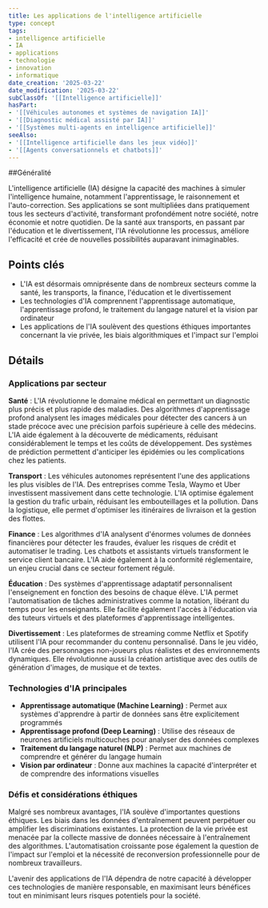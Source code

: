 ```yaml
---
title: Les applications de l'intelligence artificielle
type: concept
tags:
- intelligence artificielle
- IA
- applications
- technologie
- innovation
- informatique
date_creation: '2025-03-22'
date_modification: '2025-03-22'
subClassOf: '[[Intelligence artificielle]]'
hasPart:
- '[[Véhicules autonomes et systèmes de navigation IA]]'
- '[[Diagnostic médical assisté par IA]]'
- '[[Systèmes multi-agents en intelligence artificielle]]'
seeAlso:
- '[[Intelligence artificielle dans les jeux vidéo]]'
- '[[Agents conversationnels et chatbots]]'
---
```

##Généralité

L'intelligence artificielle (IA) désigne la capacité des machines à simuler l'intelligence humaine, notamment l'apprentissage, le raisonnement et l'auto-correction. Ses applications se sont multipliées dans pratiquement tous les secteurs d'activité, transformant profondément notre société, notre économie et notre quotidien. De la santé aux transports, en passant par l'éducation et le divertissement, l'IA révolutionne les processus, améliore l'efficacité et crée de nouvelles possibilités auparavant inimaginables.

## Points clés

- L'IA est désormais omniprésente dans de nombreux secteurs comme la santé, les transports, la finance, l'éducation et le divertissement
- Les technologies d'IA comprennent l'apprentissage automatique, l'apprentissage profond, le traitement du langage naturel et la vision par ordinateur
- Les applications de l'IA soulèvent des questions éthiques importantes concernant la vie privée, les biais algorithmiques et l'impact sur l'emploi

## Détails

### Applications par secteur

**Santé** : L'IA révolutionne le domaine médical en permettant un diagnostic plus précis et plus rapide des maladies. Des algorithmes d'apprentissage profond analysent les images médicales pour détecter des cancers à un stade précoce avec une précision parfois supérieure à celle des médecins. L'IA aide également à la découverte de médicaments, réduisant considérablement le temps et les coûts de développement. Des systèmes de prédiction permettent d'anticiper les épidémies ou les complications chez les patients.

**Transport** : Les véhicules autonomes représentent l'une des applications les plus visibles de l'IA. Des entreprises comme Tesla, Waymo et Uber investissent massivement dans cette technologie. L'IA optimise également la gestion du trafic urbain, réduisant les embouteillages et la pollution. Dans la logistique, elle permet d'optimiser les itinéraires de livraison et la gestion des flottes.

**Finance** : Les algorithmes d'IA analysent d'énormes volumes de données financières pour détecter les fraudes, évaluer les risques de crédit et automatiser le trading. Les chatbots et assistants virtuels transforment le service client bancaire. L'IA aide également à la conformité réglementaire, un enjeu crucial dans ce secteur fortement régulé.

**Éducation** : Des systèmes d'apprentissage adaptatif personnalisent l'enseignement en fonction des besoins de chaque élève. L'IA permet l'automatisation de tâches administratives comme la notation, libérant du temps pour les enseignants. Elle facilite également l'accès à l'éducation via des tuteurs virtuels et des plateformes d'apprentissage intelligentes.

**Divertissement** : Les plateformes de streaming comme Netflix et Spotify utilisent l'IA pour recommander du contenu personnalisé. Dans le jeu vidéo, l'IA crée des personnages non-joueurs plus réalistes et des environnements dynamiques. Elle révolutionne aussi la création artistique avec des outils de génération d'images, de musique et de textes.

### Technologies d'IA principales

- **Apprentissage automatique (Machine Learning)** : Permet aux systèmes d'apprendre à partir de données sans être explicitement programmés
- **Apprentissage profond (Deep Learning)** : Utilise des réseaux de neurones artificiels multicouches pour analyser des données complexes
- **Traitement du langage naturel (NLP)** : Permet aux machines de comprendre et générer du langage humain
- **Vision par ordinateur** : Donne aux machines la capacité d'interpréter et de comprendre des informations visuelles

### Défis et considérations éthiques

Malgré ses nombreux avantages, l'IA soulève d'importantes questions éthiques. Les biais dans les données d'entraînement peuvent perpétuer ou amplifier les discriminations existantes. La protection de la vie privée est menacée par la collecte massive de données nécessaire à l'entraînement des algorithmes. L'automatisation croissante pose également la question de l'impact sur l'emploi et la nécessité de reconversion professionnelle pour de nombreux travailleurs.

L'avenir des applications de l'IA dépendra de notre capacité à développer ces technologies de manière responsable, en maximisant leurs bénéfices tout en minimisant leurs risques potentiels pour la société.